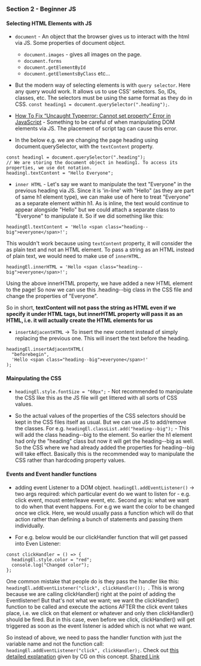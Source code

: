 ### Section 2 - Beginner JS

#### Selecting HTML Elements with JS

- `document` - An object that the browser gives us to interact with the html via JS. Some properties of document object.
    + `document.images` - gives all images on the page.
    + `document.forms`
    + `document.getElementById`
    + `document.getElementsByClass` etc...

- But the modern way of selecting elements is with `query selector`. Here any query would work. It allows us to use CSS' selectors. So, IDs, classes, etc. The selectors must be using the same format as they do in CSS. `const heading1 = document.querySelector(".heading");`.

- [How To Fix “Uncaught Typeerror: Cannot set property” Error in JavaScript](https://kinsta.com/knowledgebase/uncaught-typeerror-cannot-set-property/) - Something to be careful of when manipulating DOM elements via JS. The placement of script tag can cause this error.

- In the below e.g. we are changing the page heading using document.querySelector, with the `textContent` property.
```
const headingl = document.querySelector(".heading");
// We are storing the document object in heading1. To access its properties, we use dot notation.
headingl.textContent = "Hello Everyone";
```

- `inner HTML` - Let's say we want to manipulate the text "Everyone" in the previous heading via JS. Since it is 'in-line' with "Hello" (as they are part of same h1 element type), we can make use of <span> here to treat "Everyone" as a separate element within h1. As <span> is inline, the text would continue to appear alongside "Hello" but we could attach a separate class to "Everyone" to manipulate it. So if we did something like this:
```
headingEl.textContent = 'Hello <span class="heading--big">everyone</span>!';
```
This wouldn't work because using `textContent` property, it will consider the <span> as plain text and not an HTML element. To pass a string as an HTML instead of plain text, we would need to make use of `innerHTML`.

```
headingEl.innerHTML = 'Hello <span class="heading--big">everyone</span>!';
```

Using the above innerHTML property, we have added a new HTML element <span> to the page! So now we can use this .heading--big class in the CSS file and change the properties of "Everyone".

So in short, **textContent will not pass the string as HTML even if we specify it under HTML tags, but innerHTML property will pass it as an HTML, i.e. it will actually create the HTML elements for us**

- `insertAdjacentHTML` -> To insert the new content instead of simply replacing the previous one. This will insert the text before the heading.
```
headingEl.insertAdjacentHTML(
  "beforebegin",
  'Hello <span class="heading--big">everyone</span>!'
);
```

#### Mainpulating the CSS

- `headingEl.style.fontSize = "60px";` - Not recommended to manipulate the CSS like this as the JS file will get littered with all sorts of CSS values.

- So the actual values of the properties of the CSS selectors should be kept in the CSS files itself as usual. But we can use JS to add/remove the classes. For e.g. `headingEl.classList.add("heading--big");` - This will add the class heading--big to the element. So earlier the h1 element had only the "heading" class but now it will get the heading--big as well. So the CSS where we had already added the properties for heading--big will take effect. Basically this is the recommended way to manipulate the CSS rather than hardcoding property values.


#### Events and Event handler functions

- adding event Listener to a DOM object. `headingEl.addEventListener()` -> two args required: which particular event do we want to listen for - e.g. click event, moust enter/leave event, etc. Second arg is: what we want to do when that event happens. For e.g we want the color to be changed once we click. Here, we would usually pass a function which will do that action rather than defining a bunch of statements and passing them individually.

- For e.g. below would be our clickHandler function that will get passed into Even Listener:
```
const clickHandler = () => {
  headingEl.style.color = "red";
  console.log("Changed color");
};
```
One common mistake that people do is they pass the handler like this: `headingEl.addEventListener("click", clickHandler());
`. This is wrong because we are calling clickHandler() right at the point of adding the Eventlistener! But that's not what we want; we want the clickHandler() function to be called and execute the actions AFTER the click event takes place, i.e. we click on that element or whatever and only then clickHandler() should be fired. But in this case, even before we click, clickHandler() will get triggered as soon as the event listener is added which is not what we want.

So instead of above, we need to pass the handler function with just the variable name and not the function call:
`headingEl.addEventListener("click", clickHandler);`. Check out [this detailed explanation](https://chat.openai.com/c/46780e86-be60-4fe0-9a44-16a0d0487f1c) given by CG on this concept. [Shared Link](https://chat.openai.com/share/f8188e96-dff4-493c-984e-b98d5ab77bce)
